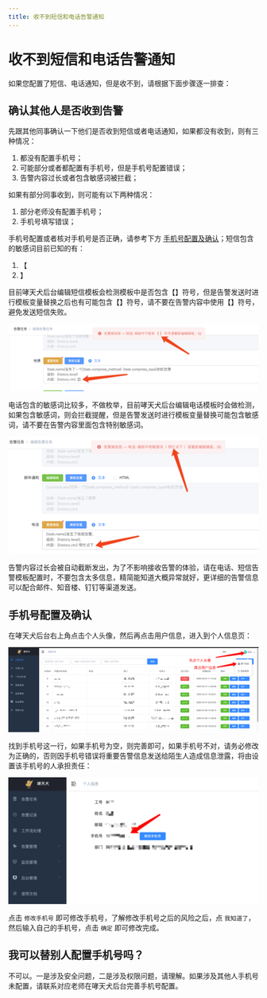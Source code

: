 ```yaml
---
title: 收不到短信和电话告警通知
---
```


# 收不到短信和电话告警通知

如果您配置了短信、电话通知，但是收不到，请根据下面步骤逐一排查：


## 确认其他人是否收到告警

先跟其他同事确认一下他们是否收到短信或者电话通知，如果都没有收到，则有三种情况：

1. 都没有配置手机号；
2. 可能部分或者都配置有手机号，但是手机号配置错误；
3. 告警内容过长或者包含敏感词被拦截；

如果有部分同事收到，则可能有以下两种情况：

1. 部分老师没有配置手机号；
2. 手机号填写错误；

手机号配置或者核对手机号是否正确，请参考下方 [手机号配置及确认](#手机号配置及确认)；短信包含的敏感词目前已知的有：

1. 【
2. 】

目前哮天犬后台编辑短信模板会检测模板中是否包含【】符号，但是告警发送时进行模板变量替换之后也有可能包含【】符号，请不要在告警内容中使用【】符号，避免发送短信失败。

![图 44](../../images/6d3a83d80ba395703c6ec968ad4a4c26599959e534dbab5f23a8be3913c3792c.png)  

电话包含的敏感词比较多，不做枚举，目前哮天犬后台编辑电话模板时会做检测，如果包含敏感词，则会拦截提醒，但是告警发送时进行模板变量替换可能包含敏感词，请不要在告警内容里面包含特别敏感词。

![图 45](../../images/1794a4963ae4cc33a4d5f24c15c23c96b770df49889fa43f3dba6c48a147b10d.png)  

告警内容过长会被自动截断发出，为了不影响接收告警的体验，请在电话、短信告警模板配置时，不要包含太多信息，精简能知道大概异常就好，更详细的告警信息可以配合邮件、知音楼、钉钉等渠道发送。


## 手机号配置及确认

在哮天犬后台右上角点击个人头像，然后再点击用户信息，进入到个人信息页：

![图 46](../../images/8d509f8f06508b039f6766523e82e97965c40a00fee1a0fb896c8ad6d2d52682.png)  

找到手机号这一行，如果手机号为空，则完善即可，如果手机号不对，请务必修改为正确的，否则因手机号错误将重要告警信息发送给陌生人造成信息泄露，将由设置该手机号的人承担责任：

![图 47](../../images/5fc9d8451add01f49a7e6b73862d5b051738ba541ef077ec630a95ba9f5d28a5.png)  

点击 `修改手机号` 即可修改手机号，了解修改手机号之后的风险之后，点 `我知道了`，然后输入自己的手机号，点击 `确定` 即可修改完成。


## 我可以替别人配置手机号吗？

不可以。一是涉及安全问题，二是涉及权限问题，请理解。如果涉及其他人手机号未配置，请联系对应老师在哮天犬后台完善手机号配置。
